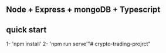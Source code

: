 ## Node + Express + mongoDB + Typescript

## quick start

1- 'npm install'
2- 'npm run serve'"# crypto-trading-projrct" 
